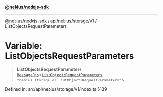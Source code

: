 [**@nebius/nodejs-sdk**](../../../../../README.md)

---

[@nebius/nodejs-sdk](../../../../../README.md) / [api/nebius/storage/v1](../README.md) / ListObjectsRequestParameters

# Variable: ListObjectsRequestParameters

> **ListObjectsRequestParameters**: [`MessageFns`](../../../../../runtime/protos/core/interfaces/MessageFns.md)\<[`ListObjectsRequestParameters`](../interfaces/ListObjectsRequestParameters.md), `"nebius.storage.v1.ListObjectsRequestParameters"`\>

Defined in: src/api/nebius/storage/v1/index.ts:6139
